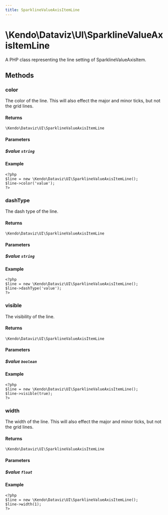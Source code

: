 ```yaml
---
title: SparklineValueAxisItemLine
---
```


# \Kendo\Dataviz\UI\SparklineValueAxisItemLine

A PHP class representing the line setting of SparklineValueAxisItem.


## Methods

### color
The color of the line. This will also effect the major and minor ticks, but
not the grid lines.

#### Returns
`\Kendo\Dataviz\UI\SparklineValueAxisItemLine`

#### Parameters

##### $value `string`



#### Example 
    <?php
    $line = new \Kendo\Dataviz\UI\SparklineValueAxisItemLine();
    $line->color('value');
    ?>

### dashType
The dash type of the line.

#### Returns
`\Kendo\Dataviz\UI\SparklineValueAxisItemLine`

#### Parameters

##### $value `string`



#### Example 
    <?php
    $line = new \Kendo\Dataviz\UI\SparklineValueAxisItemLine();
    $line->dashType('value');
    ?>

### visible
The visibility of the line.

#### Returns
`\Kendo\Dataviz\UI\SparklineValueAxisItemLine`

#### Parameters

##### $value `boolean`



#### Example 
    <?php
    $line = new \Kendo\Dataviz\UI\SparklineValueAxisItemLine();
    $line->visible(true);
    ?>

### width
The width of the line. This will also effect the major and minor ticks, but
not the grid lines.

#### Returns
`\Kendo\Dataviz\UI\SparklineValueAxisItemLine`

#### Parameters

##### $value `float`



#### Example 
    <?php
    $line = new \Kendo\Dataviz\UI\SparklineValueAxisItemLine();
    $line->width(1);
    ?>

